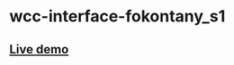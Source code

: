 # wcc-interface-fokontany_s1
## [Live demo](https://jonathanrazakalalaina.github.io/wcc-interface-fokontany/)
